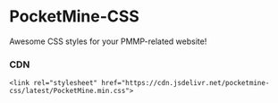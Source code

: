 # PocketMine-CSS
Awesome CSS styles for your PMMP-related website! 

### CDN
`<link rel="stylesheet" href="https://cdn.jsdelivr.net/pocketmine-css/latest/PocketMine.min.css">`
